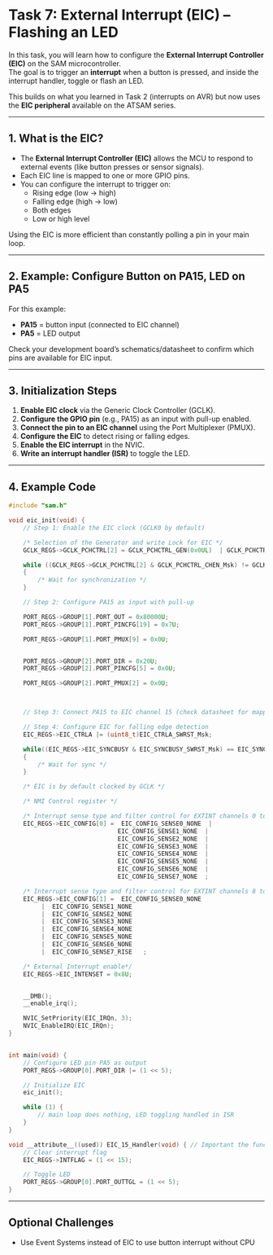 # Task 7: External Interrupt (EIC) – Flashing an LED

In this task, you will learn how to configure the **External Interrupt Controller (EIC)** on the SAM microcontroller.  
The goal is to trigger an **interrupt** when a button is pressed, and inside the interrupt handler, toggle or flash an LED.

This builds on what you learned in Task 2 (interrupts on AVR) but now uses the **EIC peripheral** available on the ATSAM series.

---

## 1. What is the EIC?

- The **External Interrupt Controller (EIC)** allows the MCU to respond to external events (like button presses or sensor signals).  
- Each EIC line is mapped to one or more GPIO pins.  
- You can configure the interrupt to trigger on:
  - Rising edge (low → high)
  - Falling edge (high → low)
  - Both edges
  - Low or high level  

Using the EIC is more efficient than constantly polling a pin in your main loop.

---

## 2. Example: Configure Button on PA15, LED on PA5

For this example:
- **PA15** = button input (connected to EIC channel)  
- **PA5** = LED output  

Check your development board’s schematics/datasheet to confirm which pins are available for EIC input.

---

## 3. Initialization Steps

1. **Enable EIC clock** via the Generic Clock Controller (GCLK).  
2. **Configure the GPIO pin** (e.g., PA15) as an input with pull-up enabled.  
3. **Connect the pin to an EIC channel** using the Port Multiplexer (PMUX).  
4. **Configure the EIC** to detect rising or falling edges.  
5. **Enable the EIC interrupt** in the NVIC.  
6. **Write an interrupt handler (ISR)** to toggle the LED.

---

## 4. Example Code

```c
#include "sam.h"

void eic_init(void) {
    // Step 1: Enable the EIC clock (GCLK0 by default)

    /* Selection of the Generator and write Lock for EIC */
    GCLK_REGS->GCLK_PCHCTRL[2] = GCLK_PCHCTRL_GEN(0x0UL)  | GCLK_PCHCTRL_CHEN_Msk;

    while ((GCLK_REGS->GCLK_PCHCTRL[2] & GCLK_PCHCTRL_CHEN_Msk) != GCLK_PCHCTRL_CHEN_Msk)
    {
        /* Wait for synchronization */
    }

    // Step 2: Configure PA15 as input with pull-up

    PORT_REGS->GROUP[1].PORT_OUT = 0x80000U;
    PORT_REGS->GROUP[1].PORT_PINCFG[19] = 0x7U;

    PORT_REGS->GROUP[1].PORT_PMUX[9] = 0x0U;


    PORT_REGS->GROUP[2].PORT_DIR = 0x20U;
    PORT_REGS->GROUP[2].PORT_PINCFG[5] = 0x0U;

    PORT_REGS->GROUP[2].PORT_PMUX[2] = 0x0U;



    // Step 3: Connect PA15 to EIC channel 15 (check datasheet for mapping)

    // Step 4: Configure EIC for falling edge detection
    EIC_REGS->EIC_CTRLA |= (uint8_t)EIC_CTRLA_SWRST_Msk;

    while((EIC_REGS->EIC_SYNCBUSY & EIC_SYNCBUSY_SWRST_Msk) == EIC_SYNCBUSY_SWRST_Msk)
    {
        /* Wait for sync */
    }

    /* EIC is by default clocked by GCLK */

    /* NMI Control register */

    /* Interrupt sense type and filter control for EXTINT channels 0 to 7*/
    EIC_REGS->EIC_CONFIG[0] =  EIC_CONFIG_SENSE0_NONE  |
                              EIC_CONFIG_SENSE1_NONE  |
                              EIC_CONFIG_SENSE2_NONE  |
                              EIC_CONFIG_SENSE3_NONE  |
                              EIC_CONFIG_SENSE4_NONE  |
                              EIC_CONFIG_SENSE5_NONE  |
                              EIC_CONFIG_SENSE6_NONE  |
                              EIC_CONFIG_SENSE7_NONE  ;

    /* Interrupt sense type and filter control for EXTINT channels 8 to 15 */
    EIC_REGS->EIC_CONFIG[1] =  EIC_CONFIG_SENSE0_NONE 
         |  EIC_CONFIG_SENSE1_NONE  
         |  EIC_CONFIG_SENSE2_NONE  
         |  EIC_CONFIG_SENSE3_NONE  
         |  EIC_CONFIG_SENSE4_NONE  
         |  EIC_CONFIG_SENSE5_NONE  
         |  EIC_CONFIG_SENSE6_NONE  
         |  EIC_CONFIG_SENSE7_RISE   ;

    /* External Interrupt enable*/
    EIC_REGS->EIC_INTENSET = 0x8U;


    __DMB();
    __enable_irq();

    NVIC_SetPriority(EIC_IRQn, 3);
    NVIC_EnableIRQ(EIC_IRQn);
}


int main(void) {
    // Configure LED pin PA5 as output
    PORT_REGS->GROUP[0].PORT_DIR |= (1 << 5);

    // Initialize EIC
    eic_init();

    while (1) {
        // main loop does nothing, LED toggling handled in ISR
    }
}

void __attribute__((used)) EIC_15_Handler(void) { // Important the function name has to match 
    // Clear interrupt flag
    EIC_REGS->INTFLAG = (1 << 15);

    // Toggle LED
    PORT_REGS->GROUP[0].PORT_OUTTGL = (1 << 5);
}
```
---
## Optional Challenges

- Use Event Systems instead of EIC to use button interrupt without CPU 

